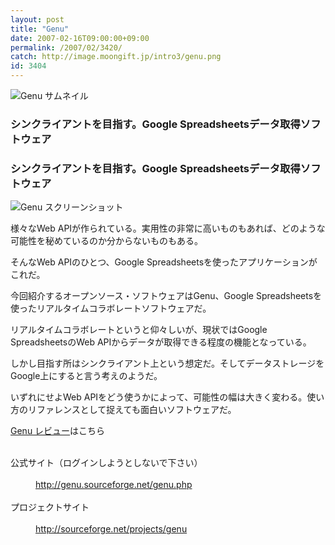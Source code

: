 ```yaml
---
layout: post
title: "Genu"
date: 2007-02-16T09:00:00+09:00
permalink: /2007/02/3420/
catch: http://image.moongift.jp/intro3/genu.png
id: 3404
---
```

 ![Genu サムネイル](http://image.moongift.jp/intro3/genu.t.png "Genu サムネイル")
  

### シンクライアントを目指す。Google Spreadsheetsデータ取得ソフトウェア
  
<!--more-->  

### シンクライアントを目指す。Google Spreadsheetsデータ取得ソフトウェア
  

![Genu スクリーンショット](http://image.moongift.jp/intro3/genu.png "Genu スクリーンショット")

  

様々なWeb APIが作られている。実用性の非常に高いものもあれば、どのような可能性を秘めているのか分からないものもある。

  

そんなWeb APIのひとつ、Google Spreadsheetsを使ったアプリケーションがこれだ。

  

今回紹介するオープンソース・ソフトウェアはGenu、Google Spreadsheetsを使ったリアルタイムコラボレートソフトウェアだ。

  

リアルタイムコラボレートというと仰々しいが、現状ではGoogle SpreadsheetsのWeb APIからデータが取得できる程度の機能となっている。

  

しかし目指す所はシンクライアント上という想定だ。そしてデータストレージをGoogle上にすると言う考えのようだ。

  

いずれにせよWeb APIをどう使うかによって、可能性の幅は大きく変わる。使い方のリファレンスとして捉えても面白いソフトウェアだ。

  

[Genu レビュー](http://oss.moongift.jp/review/i-3422.html)はこちら

  
<dl>
<br><dt>公式サイト（ログインしようとしないで下さい）</dt>
<br><dd><a href="http://genu.sourceforge.net/genu.php" target="_blank">http://genu.sourceforge.net/genu.php</a></dd>
<br><dt>プロジェクトサイト</dt>
<br><dd><a href="http://sourceforge.net/projects/genu" target="_blank">http://sourceforge.net/projects/genu</a></dd>
<br>
</dl>